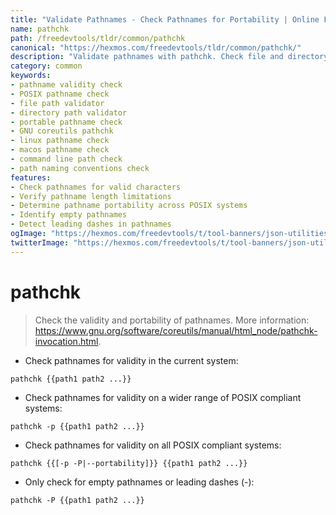 ```yaml
---
title: "Validate Pathnames - Check Pathnames for Portability | Online Free DevTools by Hexmos"
name: pathchk
path: /freedevtools/tldr/common/pathchk
canonical: "https://hexmos.com/freedevtools/tldr/common/pathchk/"
description: "Validate pathnames with pathchk. Check file and directory paths for portability and validity across various POSIX compliant systems. Free online tool, no registration required."
category: common
keywords:
- pathname validity check
- POSIX pathname check
- file path validator
- directory path validator
- portable pathname check
- GNU coreutils pathchk
- linux pathname check
- macos pathname check
- command line path check
- path naming conventions check
features:
- Check pathnames for valid characters
- Verify pathname length limitations
- Determine pathname portability across POSIX systems
- Identify empty pathnames
- Detect leading dashes in pathnames
ogImage: "https://hexmos.com/freedevtools/t/tool-banners/json-utilities-banner.png"
twitterImage: "https://hexmos.com/freedevtools/t/tool-banners/json-utilities-banner.png"
---
```


# pathchk

> Check the validity and portability of pathnames.
> More information: <https://www.gnu.org/software/coreutils/manual/html_node/pathchk-invocation.html>.

- Check pathnames for validity in the current system:

`pathchk {{path1 path2 ...}}`

- Check pathnames for validity on a wider range of POSIX compliant systems:

`pathchk -p {{path1 path2 ...}}`

- Check pathnames for validity on all POSIX compliant systems:

`pathchk {{[-p -P|--portability]}} {{path1 path2 ...}}`

- Only check for empty pathnames or leading dashes (-):

`pathchk -P {{path1 path2 ...}}`
